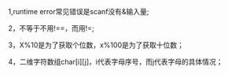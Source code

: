 1,runtime error常见错误是scanf没有&输入量;


2，不等于不用!==，而用!=;


3，X%10是为了获取个位数，x%100是为了获取十位数；


4，二维字符数组char[i][j]，i代表字母序号，而j代表字母的具体情况；